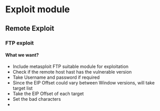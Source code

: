 # Exploit module

## Remote Exploit 

### FTP exploit 

#### What we want? 
- Include metasploit FTP suitable module for exploitation
- Check if the remote host hast has the vulnerable version 
- Take Username and password if required 
- Since the EIP Offset could vary between Window versions, will take target list
- Take the EIP Offset of each target 
- Set the bad characters
- 